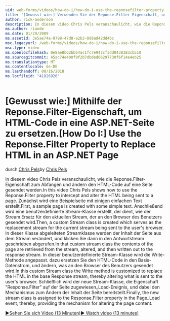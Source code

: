 ```yaml
---
uid: web-forms/videos/how-do-i/how-do-i-use-the-reponsefilter-property-to-replace-html-in-an-aspnet-page
title: '[Gewusst wie:] Verwenden Sie der Reponse.Filter-Eigenschaft, um HTML-Code in eine ASP.NET-Seite ersetzen | Microsoft-Dokumentation'
author: rick-anderson
description: In diesem video Chris Pels veranschaulicht, wie die Reponse.Filter-Eigenschaft zum Abfangen und ändern den HTML-Code auf eine Seite gesendet werden. Zuerst wird eine Beispielseite w erstellt...
ms.author: riande
ms.date: 01/29/2009
ms.assetid: 3e5ae74a-9798-47d8-a2b3-0d8ad42dd4bc
msc.legacyurl: /web-forms/videos/how-do-i/how-do-i-use-the-reponsefilter-property-to-replace-html-in-an-aspnet-page
msc.type: video
ms.openlocfilehash: 0e8ae8b62bbb4ac1fc7e942cf3dd0438383cb510
ms.sourcegitcommit: 45ac74e400f9f2b7dbded66297730f6f14a4eb25
ms.translationtype: MT
ms.contentlocale: de-DE
ms.lasthandoff: 08/16/2018
ms.locfileid: "41826926"
---
```

<a name="how-do-i-use-the-reponsefilter-property-to-replace-html-in-an-aspnet-page"></a><span data-ttu-id="bc7d6-104">[Gewusst wie:] Mithilfe der Reponse.Filter-Eigenschaft, um HTML-Code in eine ASP.NET-Seite zu ersetzen.</span><span class="sxs-lookup"><span data-stu-id="bc7d6-104">[How Do I:] Use the Reponse.Filter Property to Replace HTML in an ASP.NET Page</span></span>
====================
<span data-ttu-id="bc7d6-105">durch [Chris Pels](https://twitter.com/chrispels)</span><span class="sxs-lookup"><span data-stu-id="bc7d6-105">by [Chris Pels](https://twitter.com/chrispels)</span></span>

<span data-ttu-id="bc7d6-106">In diesem video Chris Pels veranschaulicht, wie die Reponse.Filter-Eigenschaft zum Abfangen und ändern den HTML-Code auf eine Seite gesendet werden.</span><span class="sxs-lookup"><span data-stu-id="bc7d6-106">In this video Chris Pels shows how to use the Reponse.Filter property to intercept and alter the HTML being sent to a page.</span></span> <span data-ttu-id="bc7d6-107">Zunächst wird eine Beispielseite mit einigen einfachen Text erstellt.</span><span class="sxs-lookup"><span data-stu-id="bc7d6-107">First, a sample page is created with some simple text.</span></span> <span data-ttu-id="bc7d6-108">Anschließend wird eine benutzerdefinierte Stream-Klasse erstellt, der dient, wie der Stream Ersatz für den aktuellen Stream, der an den Browser des Benutzers gesendet wird.</span><span class="sxs-lookup"><span data-stu-id="bc7d6-108">Then, a custom Stream class is created which serves as the replacement stream for the current stream being sent to the user's browser.</span></span> <span data-ttu-id="bc7d6-109">In dieser Klasse abgeleiteten Streamklasse werden der Inhalt der Seite aus dem Stream verändert, und klicken Sie dann in den Antwortstream geschrieben abgerufen.</span><span class="sxs-lookup"><span data-stu-id="bc7d6-109">In that custom stream class the contents of the page are retrieved from the stream, altered, and then written out to the response stream.</span></span> <span data-ttu-id="bc7d6-110">In dieser benutzerdefinierte Stream-Klasse wird die Write-Methode angepasst. dazu ersetzen Sie den HTML-Code in den Basis-Datenstrom, und ändern, was an den Browser des Benutzers gesendet wird.</span><span class="sxs-lookup"><span data-stu-id="bc7d6-110">In this custom Stream class the Write method is customized to replace the HTML in the base Response stream, thereby altering what is sent to the user's browser.</span></span> <span data-ttu-id="bc7d6-111">Schließlich wird der neue Stream-Klasse, die Eigenschaft "Response.Filter" auf der Seite zugewiesen\_Load-Ereignis, und dabei den Mechanismus zum Ändern der Inhalt der Seite bereitstellt.</span><span class="sxs-lookup"><span data-stu-id="bc7d6-111">Finally, the new stream class is assigned to the Response.Filter property in the Page\_Load event, thereby, providing the mechanism for altering the page content.</span></span>

[<span data-ttu-id="bc7d6-112">&#9654;Sehen Sie sich Video (13 Minuten)</span><span class="sxs-lookup"><span data-stu-id="bc7d6-112">&#9654; Watch video (13 minutes)</span></span>](https://channel9.msdn.com/Blogs/ASP-NET-Site-Videos/how-do-i-use-the-reponsefilter-property-to-replace-html-in-an-aspnet-page)
